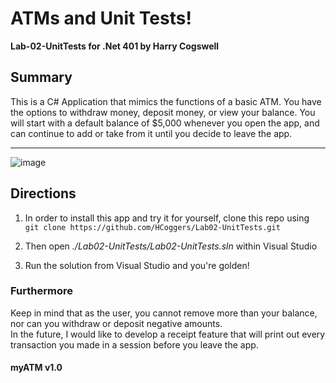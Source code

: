 # ATMs and Unit Tests!
__Lab-02-UnitTests for .Net 401
by Harry Cogswell__

## Summary
This is a C# Application that mimics the functions of a basic ATM. You have the options to withdraw money, deposit money, or view your balance. You will start with a default balance of $5,000 whenever you open the app, and can continue to add or take from it until you decide to leave the app.

---

![image](https://user-images.githubusercontent.com/31331154/77001169-ba0f8e00-6916-11ea-899f-ac229310544c.png)


## Directions
1. In order to install this app and try it for yourself, clone this repo using  
   `git clone https://github.com/HCoggers/Lab02-UnitTests.git`

2. Then open *./Lab02-UnitTests/Lab02-UnitTests.sln* within Visual Studio 

3. Run the solution from Visual Studio and you're golden!

### Furthermore
Keep in mind that as the user, you cannot remove more than your balance, nor can you withdraw or deposit negative amounts.  
In the future, I would like to develop a receipt feature that will print out every transaction you made in a session before you leave the app.

#### myATM v1.0
